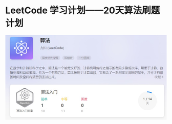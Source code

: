 # LeetCode 学习计划——20天算法刷题计划


![](https://github.com/aqlzh/DataStructure-Java/blob/main/image/%E5%8A%9B%E6%89%A3/1.jpg)
